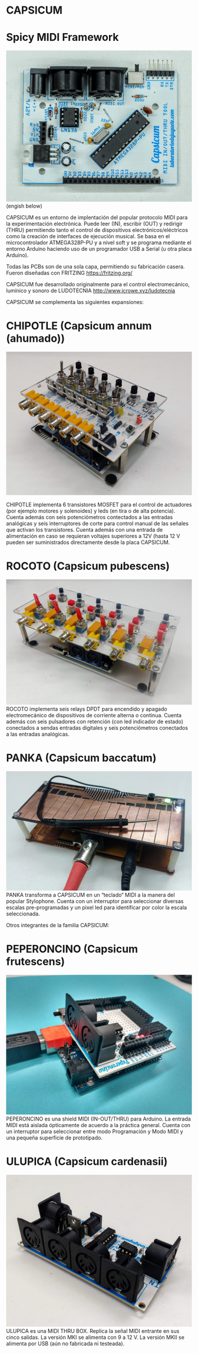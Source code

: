 # CAPSICUM
# Spicy MIDI Framework
 ![alt tag](https://github.com/labodejuguete/CAPSICUM/blob/master/capsicum/capsicum.JPG)
(engish below)

 CAPSICUM es un entorno de implentación del popular protocolo MIDI para la experimentación electrónica. Puede leer (IN), escribir (OUT) y redirigir (THRU) permitiendo tanto el control de dispositivos electrónicos/eléctricos como la creación de interfaces de ejecución musical. Se basa en el microcontrolador ATMEGA328P-PU y a nivel soft y se programa mediante el entorno Arduino haciendo uso de un programador USB a Serial (u otra placa Arduino).
 
 Todas las PCBs son de una sola capa, permitiendo su fabricación casera. Fueron diseñadas con FRITZING
 https://fritzing.org/
 
 CAPSICUM fue desarrollado originalmente para el control electromecánico, lumínico y sonoro de LUDOTECNIA
 http://www.jcrowe.xyz/ludotecnia 
 
CAPSICUM se complementa las siguientes expansiones:
 
# CHIPOTLE (Capsicum annum (ahumado))
  ![alt tag](https://github.com/labodejuguete/CAPSICUM/blob/master/chipotle/chipotle-pic3.jpg) 
  
CHIPOTLE implementa 6 transistores MOSFET para el control de actuadores (por ejemplo motores y solenoides) y leds (en tira o de alta potencia). Cuenta además con seis potenciómetros contectados a las entradas analógicas y seis interruptores de corte para control manual de las señales que activan los transistores. Cuenta además con una entrada de alimentación en caso se requieran voltajes superiores a 12V (hasta 12 V pueden ser suministrados directamente desde la placa CAPSICUM.

# ROCOTO (Capsicum pubescens)
  ![alt tag](https://github.com/labodejuguete/CAPSICUM/blob/master/rocoto/rocoto.jpg)
 ROCOTO implementa seis relays DPDT para encendido y apagado electromecánico de dispositivos de corriente alterna o continua. Cuenta además con seis pulsadores con retención (con led indicador de estado) conectados a sendas entradas digitales y seis potenciómetros conectados a las entradas analógicas.
# PANKA (Capsicum baccatum)
  ![alt tag](https://github.com/labodejuguete/CAPSICUM/blob/master/panka/panka-pic1.jpg)
 PANKA transforma a CAPSICUM en un “teclado“ MIDI a la manera del popular Stylophone. Cuenta con un interruptor para seleccionar diversas escalas pre-programadas y un pixel led para identificar por color la escala seleccionada. 
 
 Otros integrantes de la familia CAPSICUM:
# PEPERONCINO (Capsicum frutescens)
  ![alt tag](https://github.com/labodejuguete/CAPSICUM/blob/master/peperoncino/peperoncinoA.jpg)
 PEPERONCINO es una shield MIDI (IN-OUT/THRU) para Arduino. La entrada MIDI está aislada ópticamente de acuerdo a la práctica general. Cuenta con un interruptor para seleccionar entre modo Programación y Modo MIDI y una pequeña superficie de prototipado.
# ULUPICA (Capsicum cardenasii)
  ![alt tag](https://github.com/labodejuguete/CAPSICUM/blob/master/ulupica/ulupica-pic0.jpg)
 ULUPICA es una MIDI THRU BOX. Replica la señal MIDI entrante en sus cinco salidas. La versión MKI se alimenta con 9 a 12 V. La versión MKII se alimenta por USB (aún no fabricada ni testeada).
 

 
 
 

